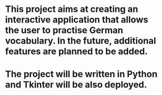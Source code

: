 # This project aims at creating an interactive application that allows the user to practise German vocabulary. In the future, additional features are planned to be added.
# The project will be written in Python and Tkinter will be also deployed.
